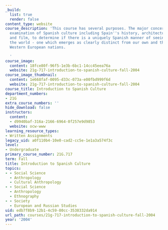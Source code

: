 ```yaml
---
_build:
  list: true
  render: false
content_type: website
course_description: 'This course has several purposes. The major concern will be the
  examination of Spanish culture including Spain''s history, architecture, art, literature
  and film, to determine if there is a uniquely Spanish manner of seeing and understanding
  the world - one which emerges as clearly distinct from our own and that of other
  Western European nations.

  '
course_image:
  content: 18fce80f-96f5-1e3b-6bc1-14cc45eea76a
  website: 21g-717-introduction-to-spanish-culture-fall-2004
course_image_thumbnail:
  content: 1e668faf-0095-d33c-073a-e00fbd999f6d
  website: 21g-717-introduction-to-spanish-culture-fall-2004
course_title: Introduction to Spanish Culture
department_numbers:
- 21G
extra_course_numbers: ''
hide_download: false
instructors:
  content:
  - d9940baf-316a-2166-6964-0f257e9d9853
  website: ocw-www
learning_resource_types:
- Written Assignments
legacy_uid: a0f110b4-10e0-cad2-cc5e-1e1a3a574f3c
level:
- Undergraduate
primary_course_number: 21G.717
term: Fall
title: Introduction to Spanish Culture
topics:
- - Social Science
  - Anthropology
  - Cultural Anthropology
- - Social Science
  - Anthropology
  - Ethnography
- - Society
  - European and Russian Studies
uid: edb7f8b9-12b1-4c59-80cc-3538332da914
url_path: courses/21g-717-introduction-to-spanish-culture-fall-2004
year: '2004'
---
```

